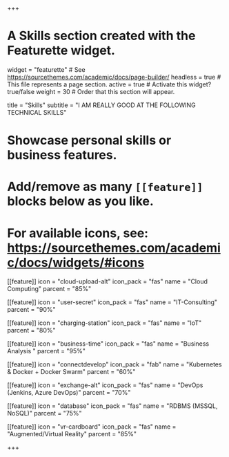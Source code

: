 +++
# A Skills section created with the Featurette widget.
widget = "featurette"  # See https://sourcethemes.com/academic/docs/page-builder/
headless = true  # This file represents a page section.
active = true  # Activate this widget? true/false
weight = 30  # Order that this section will appear.

title = "Skills"
subtitle = "I AM REALLY GOOD AT THE FOLLOWING TECHNICAL SKILLS"

# Showcase personal skills or business features.
# 
# Add/remove as many `[[feature]]` blocks below as you like.
# 
# For available icons, see: https://sourcethemes.com/academic/docs/widgets/#icons

[[feature]]
  icon = "cloud-upload-alt"
  icon_pack = "fas"
  name = "Cloud Computing"
  parcent = "85%"
  
[[feature]]
  icon = "user-secret"
  icon_pack = "fas"
  name = "IT-Consulting"
  parcent = "90%"  
  
[[feature]]
  icon = "charging-station"
  icon_pack = "fas"
  name = "IoT"
  parcent = "80%"
  
[[feature]]
  icon = "business-time"
  icon_pack = "fas"
  name = "Business Analysis "
  parcent = "95%"

[[feature]]
  icon = "connectdevelop"
  icon_pack = "fab"
  name = "Kubernetes & Docker + Docker Swarm"
  parcent = "60%"

[[feature]]
  icon = "exchange-alt"
  icon_pack = "fas"
  name = "DevOps (Jenkins, Azure DevOps)"
  parcent = "70%"

[[feature]]
  icon = "database"
  icon_pack = "fas"
  name = "RDBMS (MSSQL, NoSQL)"
  parcent = "75%"

[[feature]]
  icon = "vr-cardboard"
  icon_pack = "fas"
  name = "Augmented/Virtual  Reality"
  parcent = "85%"

+++
